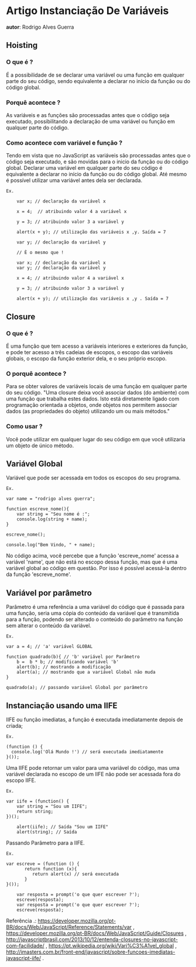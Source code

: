 # Artigo Instanciação De Variáveis
**autor**: Rodrigo Alves Guerra

## Hoisting

### O que é ?

É a possibilidade de se declarar uma variável ou uma função em qualquer parte do seu código, 
sendo equivalente a declarar no início da função ou do código global.

### Porquê acontece ?

As variáveis e as funções são processadas antes que o código seja executado, 
possibilitando a declaração de uma variável ou função em qualquer parte do código.

### Como acontece com variável e função ?

Tendo em vista que no JavaScript as variáveis são processadas antes que o código seja executado, 
e são movidas para o inicio da função ou do código global.
Declarar uma variável em qualquer parte do seu código é equivalente a declarar no início da função ou do código global.
Até mesmo é possível utilizar uma variável antes dela ser declarada.

	Ex.

		var x; // declaração da variável x 

		x = 4;	// atribuindo valor 4 a variável x

		y = 3; // atribuindo valor 3 a variável y

		alert(x + y); // utilização das variáveis x ,y. Saída = 7

		var y; // declaração da variável y

		// È o mesmo que !

		var x; // declaração da variável x
		var y; // declaração da variável y

		x = 4; // atribuindo valor 4 a variável x

		y = 3; // atribuindo valor 3 a variável y

		alert(x + y); // utilização das variáveis x ,y . Saída = 7


## Closure

### O que é ?

É uma função que tem acesso a variáveis interiores e exteriores da função, 
e pode ter acesso a três cadeias de escopos, o escopo das variáveis globais, 
o escopo da função exterior dela, e o seu próprio escopo.

### O porquê acontece ?   

Para se obter valores de variáveis locais de uma função em qualquer parte do seu código. 
"Uma closure deixa você associar dados (do ambiente) com uma função que trabalha estes dados. 
 Isto está diretamente ligado com programação orientada a objetos,
 onde objetos nos permitem associar dados (as propriedades do objeto) utilizando um ou mais métodos."

### Como usar ? 

Você pode utilizar em qualquer lugar do seu código em que você utilizaria um objeto de único método.

## Variável Global

Variável que pode ser acessada em todos os escopos do seu programa.
	
	Ex. 

	var name = "rodrigo alves guerra";

	function escreve_nome(){
		var string = "Seu nome é :";
		console.log(string + name);			
	}

	escreve_nome();

	console.log("Bem Vindo, " + name);

No código acima, você percebe que a função 'escreve_nome' acessa a variável 'name', 
que não está no escopo dessa função, mas que é uma variável global ao código em questão.
Por isso é possível acessá-la dentro da função 'escreve_nome'.

## Variável por parâmetro

Parâmetro é uma referência a uma variável do código que é passada para uma função, 
seria uma cópia do conteúdo da variável que é transmitida para a função, 
podendo ser alterado o conteúdo do parâmetro na função sem alterar o conteúdo da variável.

	Ex. 

	var a = 4; // 'a' variável GLOBAL

	function quadrado(b){ // 'b' variável por Parâmetro 
		b =  b * b; // modificando variável 'b' 
		alert(b); // mostrando a modificação
		alert(a); // mostrando que a variável Global não muda			
	}

	quadrado(a); // passando variável Global por parâmetro

## Instanciação usando uma IIFE

IIFE  ou  função imediatas, a função é executada imediatamente depois de criada;

	Ex.

	(function () {
	  console.log('Olá Mundo !') // será executada imediatamente	
	}());

Uma IIFE pode retornar um valor para uma variável do código, 
mas uma variável declarada no escopo de um IIFE não pode ser acessada fora do escopo IIFE.
	
	Ex.

	var iife = (function() { 
		var string = "Sou um IIFE";
		return string; 
	})();

        alert(iife); // Saída "Sou um IIFE"
        alert(string); // Saída 

	

Passando Parâmetro para a IIFE.
	
	Ex.
	
	var escreve = (function () {
           return function (x){
	          return alert(x) // será executada 	
           }
	}());

        var resposta = prompt('o que quer escrever ?');
        escreve(resposta);
        var resposta = prompt('o que quer escrever ?');
        escreve(resposta);

Referência .: https://developer.mozilla.org/pt-BR/docs/Web/JavaScript/Reference/Statements/var ,  https://developer.mozilla.org/pt-BR/docs/Web/JavaScript/Guide/Closures , http://javascriptbrasil.com/2013/10/12/entenda-closures-no-javascript-com-facilidade/ , https://pt.wikipedia.org/wiki/Vari%C3%A1vel_global , http://imasters.com.br/front-end/javascript/sobre-funcoes-imediatas-javascript-iife/ .
